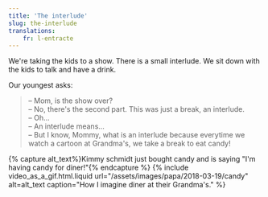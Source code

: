 ```yaml
---
title: 'The interlude'
slug: the-interlude
translations:
    fr: l-entracte
---
```


We're taking the kids to a show. There is a small interlude. We sit down with the kids to talk and have a drink.

<!-- more -->

Our youngest asks:

> – Mom, is the show over?  
> – No, there's the second part. This was just a break, an interlude.  
> – Oh...  
> – An interlude means...  
> – But I know, Mommy, what is an interlude because everytime we watch a cartoon at Grandma's, we take a break to eat candy!

{% capture alt_text%}Kimmy schmidt just bought candy and is saying "I'm having candy for diner!"{% endcapture %} {% include video_as_a_gif.html.liquid
url="/assets/images/papa/2018-03-19/candy"
alt=alt_text
caption="How I imagine diner at their Grandma's."
%}
